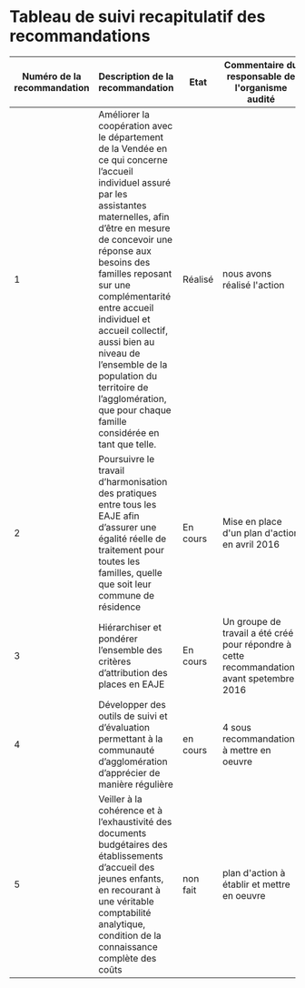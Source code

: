 # Tableau de suivi recapitulatif des recommandations

Numéro de la recommandation | Description de la recommandation | Etat | Commentaire du responsable de l'organisme audité
--- | --- | --- | ---
1 | Améliorer la coopération avec le département de la Vendée en ce qui concerne l’accueil individuel assuré par les assistantes maternelles, afin d’être en mesure de concevoir une réponse aux besoins des familles reposant sur une complémentarité entre accueil individuel et accueil collectif, aussi bien au niveau de l’ensemble de la population du territoire de l’agglomération, que pour chaque famille considérée en tant que telle. | Réalisé | nous avons réalisé l'action
2 | Poursuivre le travail d’harmonisation des pratiques entre tous les EAJE afin d’assurer une égalité réelle de traitement pour toutes les familles, quelle que soit leur commune de résidence | En cours | Mise en place d'un plan d'action en avril 2016
3 | Hiérarchiser et pondérer l’ensemble des critères d’attribution des places en EAJE | En cours | Un groupe de travail a été créé pour répondre à cette recommandation avant spetembre 2016
4 | Développer des outils de suivi et d’évaluation permettant à la communauté d’agglomération d’apprécier de manière régulière | en cours | 4 sous recommandations à mettre en oeuvre
5 | Veiller à la cohérence et à l’exhaustivité des documents budgétaires des établissements d’accueil des jeunes enfants, en recourant à une véritable comptabilité analytique, condition de la connaissance complète des coûts | non fait | plan d'action à établir et mettre en oeuvre
